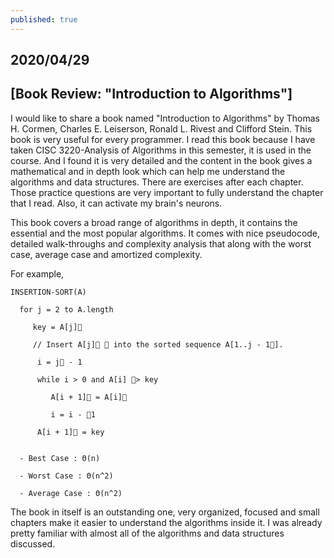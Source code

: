 ```yaml
---
published: true
---
```

## 2020/04/29 
## [Book Review: "Introduction to Algorithms"]

I would like to share a book named "Introduction to Algorithms" by Thomas H. Cormen,  Charles E. Leiserson, Ronald L. Rivest and Clifford Stein. This book is very useful for every programmer. I read this book because I have taken CISC 3220-Analysis of Algorithms in this semester, it is used in the course. And I found it is very detailed and the content in the book gives a mathematical and in depth look which can help me understand the algorithms and data structures. There are exercises after each chapter. Those practice questions are very important to fully understand the chapter that I read. Also, it can activate my brain's neurons.

This book covers a broad range of algorithms in depth, it contains the essential and the most popular algorithms. It comes with nice pseudocode, detailed walk-throughs and complexity analysis that along with the worst case, average case and amortized complexity.

For example, 

    INSERTION-SORT(A)

      for j = 2 to A.length
  
         key = A[j]􏰀
     
         // Insert A[j]􏰀 􏰀 into the sorted sequence A[1..j - 1􏰀].
         
          i = j􏰐 - 1
          
          while i > 0 and A[i] 􏰀> key
          
             A[i + 1]􏰀 = A[i]􏰀
             
             i = i - 􏰐1
             
          A[i + 1]􏰀 = key
          
          
      - Best Case : Θ(n)    
      
      - Worst Case : Θ(n^2)
      
      - Average Case : Θ(n^2)
      

The book in itself is an outstanding one, very organized, focused and small chapters make it easier to understand the algorithms inside it. I was already pretty familiar with almost all of the algorithms and data structures discussed.

<img src="https://pictures.abebooks.com/isbn/9780262033848-us.jpg" alt="">

